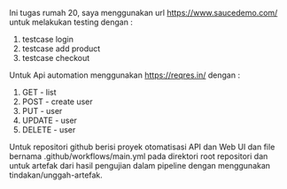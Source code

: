 Ini tugas rumah 20, saya menggunakan url https://www.saucedemo.com/ untuk melakukan testing dengan :
1.  testcase login
2.  testcase add product
3.  testcase checkout
   
Untuk Api automation menggunakan https://reqres.in/ dengan :
1.  GET - list
2.  POST - create user
3.  PUT - user
4.  UPDATE - user
5.  DELETE - user

Untuk repositori github berisi proyek otomatisasi API dan Web UI dan file bernama .github/workflows/main.yml
pada direktori root repositori dan untuk artefak dari hasil pengujian dalam pipeline dengan menggunakan tindakan/unggah-artefak.
